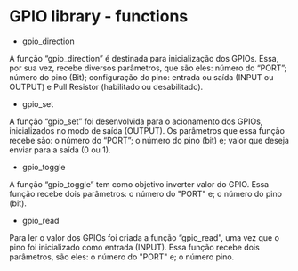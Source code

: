 # GPIO library - functions

- gpio_direction

A função “gpio_direction” é destinada para inicialização dos GPIOs. Essa, por sua vez, recebe diversos parâmetros, que são eles:
número do “PORT”;
número do pino (Bit);
configuração do pino: entrada ou saída (INPUT ou OUTPUT) e Pull Resistor (habilitado ou desabilitado).
 

- gpio_set

A função “gpio_set” foi desenvolvida para o acionamento dos GPIOs, inicializados no modo de saída (OUTPUT). Os parâmetros que essa função recebe são:
o número do “PORT”;
o número do pino (bit) e;
valor que deseja enviar para a saída (0 ou  1).

- gpio_toggle

A função “gpio_toggle” tem como objetivo inverter valor do GPIO. Essa função recebe dois parâmetros:
o número do "PORT" e;
o número do pino (bit).

- gpio_read

Para ler o valor dos GPIOs foi criada a função “gpio_read”, uma vez que o pino foi inicializado como entrada (INPUT). Essa função recebe dois parâmetros, são eles:
o número do "PORT" e;
o número pino.
